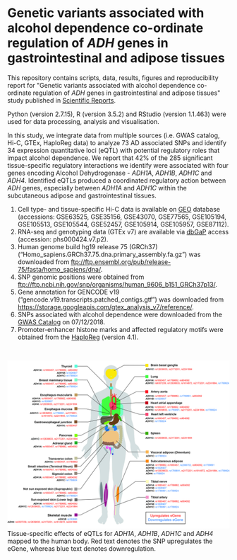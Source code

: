 # Genetic variants associated with alcohol dependence co-ordinate regulation of *ADH* genes in gastrointestinal and adipose tissues

This repository contains scripts, data, results, figures and reproducibility report for "Genetic variants associated with alcohol dependence co-ordinate regulation of *ADH* genes in gastrointestinal and adipose tissues" study published in [Scientific Reports](https://www.nature.com/articles/s41598-020-66048-z).  

Python (version 2.7.15), R (version 3.5.2) and RStudio (version 1.1.463) were used for data processing, analysis and visualisation.  

In this study, we integrate data from multiple sources (i.e. GWAS catalog, Hi-C, GTEx, HaploReg data) to analyze 73 AD associated SNPs and identify 34 expression quantitative loci (eQTL) with potential regulatory roles that impact alcohol dependence. We report that 42% of the 285 significant tissue-specific regulatory interactions we identify were associated with four genes encoding Alcohol Dehydrogenase - *ADH1A*, *ADH1B*, *ADH1C* and *ADH4*. Identified eQTLs produced a coordinated regulatory action between *ADH* genes, especially between *ADH1A* and *ADH1C* within the subcutaneous adipose and gastrointestinal tissues.  

1. Cell type- and tissue-specific Hi-C data is available on [GEO](https://www.ncbi.nlm.nih.gov/geo/) database (accessions: GSE63525, GSE35156, GSE43070, GSE77565, GSE105194, GSE105513, GSE105544, GSE52457, GSE105914, GSE105957, GSE87112).  
2. RNA-seq and genotyping data (GTEx v7) are available via [dbGaP](https://www.ncbi.nlm.nih.gov/gap/) access (accession: phs000424.v7.p2).  
3. Human genome build hg19 release 75 (GRCh37) (“Homo_sapiens.GRCh37.75.dna.primary_assembly.fa.gz”) was downloaded from ftp://ftp.ensembl.org/pub/release-75/fasta/homo_sapiens/dna/.  
4. SNP genomic positions were obtained from ftp://ftp.ncbi.nih.gov/snp/organisms/human_9606_b151_GRCh37p13/.  
5. Gene annotation for GENCODE v19 (“gencode.v19.transcripts.patched_contigs.gtf”) was downloaded from https://storage.googleapis.com/gtex_analysis_v7/reference/.  
6. SNPs associated with alcohol dependence were downloaded from the [GWAS Catalog](www.ebi.ac.uk/gwas/) on 07/12/2018.  
7. Promoter-enhancer histone marks and affected regulatory motifs were obtained from the [HaploReg](https://pubs.broadinstitute.org/mammals/haploreg/haploreg.php) (version 4.1).  

<p>&nbsp;</p>

![Tissue-specific effects of eQTLs](figures/figure_1.jpg)
Tissue-specific effects of eQTLs for *ADH1A*, *ADH1B*, *ADH1C* and *ADH4* mapped to the human body.
Red text denotes the SNP upregulates the eGene, whereas blue text denotes downregulation.
